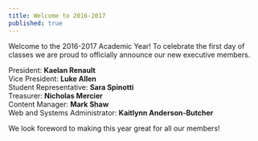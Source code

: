 ```yaml
---
title: Welcome to 2016-2017
published: true
---
```

Welcome to the 2016-2017 Academic Year! To celebrate the first day of classes we are proud to officially announce our new executive members.

President: **Kaelan Renault**  
Vice President: **Luke Allen**  
Student Representative: **Sara Spinotti**  
Treasurer: **Nicholas Mercier**  
Content Manager: **Mark Shaw**  
Web and Systems Administrator: **Kaitlynn Anderson-Butcher**  

We look foreword to making this year great for all our members!
